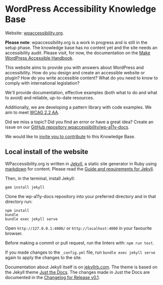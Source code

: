 # WordPress Accessibility Knowledge Base

Website: [wpaccessibility.org](https://wpaccessibility.org).

**Please note**: wpaccessibility.org is a work in progress and is still in the setup phase. The knowledge base has no content yet and the site needs an accessibility audit. Please visit, for now, the documentation on the [Make WordPress Accessible Handbook](https://make.wordpress.org/accessibility/handbook/).

This website aims to provide you with answers about WordPress and accessibility. How do you design and create an accessible website or plugin? How do you write accessible content? What do you need to know to comply with international legislation?

We'll provide documentation, effective examples (both what to do and what to avoid) and reliable, up-to-date resources.

Additionally, we are developing a pattern library with code examples. We aim to meet [WCAG 2.2 AA](https://www.w3.org/WAI/WCAG22/quickref/).

Did we miss a topic? Did you find an error or have a great idea? Create an issue on our [GitHub repository wpaccessibility/wp-a11y-docs](https://github.com/wpaccessibility/wp-a11y-docs/issues/).

We would like to [invite you to contribute](/docs/contribute/) to this Knowledge Base.

## Local install of the website

WPaccessibility.org is written in [Jekyll](https://jekyllrb.com), a static site generator in Ruby using [markdown](https://www.markdownguide.org/) for content.
Please read the [Guide and requirements for Jekyll](https://jekyllrb.com/docs/installation/#requirements).

Then, in the terminal, install Jekyll:
```
gem install jekyll
```

Clone the wp-a11y-docs repository into your preferred directory and in that directory run:
```
npm install
bundle
bundle exec jekyll serve 
```

Open `http://127.0.0.1:4000/` or `http://localhost:4000` in your favourite browser.

Before making a commit or pull request, run the linters with: `npm run test`.

If you made changes to the `_config.yml` file, run `bundle exec jekyll serve` again to apply the changes to the site.

Documentation about Jekyll itself is on [jekyllrb.com](https://jekyllrb.com/docs/). The theme is based on the Jekyll theme [Just the Docs](https://just-the-docs.com/). The changes made in Just the Docs are documented in the [Changelog for Release v0.1](/CHANGELOG/#release-v01).
